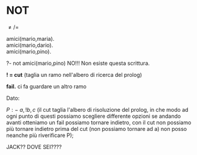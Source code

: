 # NOT  
$\neq / =$ 

amici(mario,maria).  
amici(mario,dario).  
amici(mario,pino).  

?- not amici(mario,pino) NO!!! Non esiste questa scrittura.  

**! = cut** (taglia un ramo nell'albero di ricerca del prolog)  

**fail.** ci fa guardare un altro ramo  

Dato:  

$P:-$ $a,!b,c$ (il cut taglia l'albero di risoluzione del prolog, in che modo ad ogni punto di questi possiamo scegliere differente opzioni se andando avanti otteniamo un fail possiamo tornare indietro, con il cut non possiamo più tornare indietro prima del cut (non possiamo tornare ad a) non posso neanche più riverificare P);  


JACK?? DOVE SEI????
